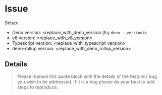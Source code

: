 # Issue

Setup:

- Deno version: <replace_with_deno_version (try `deno --version`)>
- v8 version: <replace_with_v8_version>
- Typescript version: <replace_with_typescript_version>
- deno-rollup version: <replace_with_deno_rollup_version>

## Details

> Please replace this quote block with the details of the feature / bug you wish
> to be addressed. If it is a bug please do your best to add steps to reproduce.

